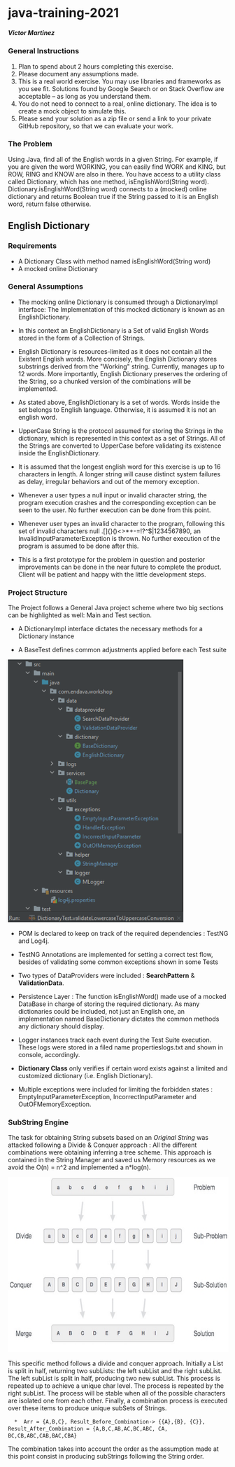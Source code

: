 # java-training-2021       
##### Victor Martinez

### General Instructions

1. Plan to spend about 2 hours completing this exercise.
2. Please document any assumptions made.
3. This is a real world exercise. You may use libraries and frameworks as you
   see fit. Solutions found by Google Search or on Stack Overflow are
   acceptable – as long as you understand them.
4. You do not need to connect to a real, online dictionary. The idea is to
   create a mock object to simulate this.
5. Please send your solution as a zip file or send a link to your private
   GitHub repository, so that we can evaluate your work.

### The Problem

Using Java, find all of the English words in a given String. For example, if
you are given the word WORKING, you can easily find WORK and KING, but ROW,
RING and KNOW are also in there. You have access to a utility class called
Dictionary, which has one method, isEnglishWord(String word).
Dictionary.isEnglishWord(String word) connects to a (mocked) online dictionary
and returns Boolean true if the String passed to it is an English word, return
false otherwise.

## English Dictionary

### Requirements 
- A Dictionary Class  with method named isEnglishWord(String word)
- A mocked online Dictionary 


### General Assumptions
- The mocking online Dictionary is consumed through a DictionaryImpl interface: The Implementation of this mocked dictionary is known as an EnglishDictionary.

- In this context an EnglishDictionary is a Set of valid English Words stored in the form of a Collection of Strings.

- English Dictionary is resources-limited as it does not contain all the Existent English words. More concisely,
  the English Dictionary stores substrings derived from the "Working" string. Currently, manages up to 12 words.
  More importantly, English Dictionary preserves the ordering of the String, so a chunked version of the combinations will be implemented. 

- As stated above, EnglishDictionary is a set of words. Words inside the set belongs to English language. Otherwise, it is assumed it is not
  an english word.

- UpperCase String is the protocol assumed for storing the Strings in the dictionary, which is represented in this
  context as a set of Strings. All of the Strings are converted to UpperCase before validating its existence inside the EnglishDictionary.

- It is assumed that the longest english word for this exercise is up to 16 characters in length. A longer string will cause distinct
  system failures as delay, irregular behaviors and out of the memory exception.
  
- Whenever a user types a null input or invalid character string, the program execution crashes and the corresponding exception
  can be seen to the user. No further execution can be done from this point.
    
- Whenever user types an invalid character to the program, following this set of invalid characters null \.[]{}()<>*+-=!?^$|1234567890,
  an InvalidInputParameterException is thrown. No further execution of the program is assumed to be done after this.
  
- This is a first prototype for the problem in question and posterior improvements can be done in the near future to complete the product.
  Client will be patient and happy with the little development steps. 

### Project Structure
The Project follows a General Java project scheme where two big sections can be highlighted as well: Main and Test section.
* A DictionaryImpl interface dictates the necessary methods for a Dictionary instance
  
* A BaseTest defines common adjustments applied before each Test suite

<img src="repo.images/ProjectStructure.PNG" alt="Project Structure" height="600"/>

* POM is declared to keep on track of the required dependencies : TestNG and Log4j.

* TestNG Annotations are implemented for setting a correct test flow, besides of validating some common exceptions shown in some Tests

* Two types of DataProviders were included : <strong>SearchPattern</strong> & <strong>ValidationData</strong>. 

* Persistence Layer : The function isEnglishWord() made use of a mocked DataBase in charge of
storing the required dictionary. As many dictionaries could be included, not just an English one, 
  an implementation named BaseDictionary dictates the common methods any dictionary should display.
  
* Logger instances track each event during the Test Suite execution. These logs were stored
in a filed name propertieslogs.txt and shown in console, accordingly. 
  
* <strong>Dictionary Class</strong> only verifies if certain word exists against a limited and customized dictionary (i.e. English Dictionary).

* Multiple exceptions were included for limiting the forbidden states : EmptyInputParameterException,
IncorrectInputParameter and OutOFMemoryException. 

### SubString Engine
The task for obtaining String subsets based on an *Original String* was attacked following a Divide & Conquer 
approach : All the different combinations were obtaining inferring a tree scheme. This approach is contained
in the String Manager and saved us Memory resources as we avoid the O(n) = n^2 and implemented a n*log(n).

<img src="repo.images/divide_and_conquer.jpg" alt="Divide & Conquer" height="400"/>

This specific method follows a divide and conquer approach. Initially a List is split in half, returning two subLists: the left subList and the right subList.
The left subList is split in half, producing two new subList. This process is repeated up to achieve a unique char level.  The process is repeated by the right subList. 
The process will be stable when all of the possible characters are isolated one from each other. Finally, a combination process is executed over these items to produce 
unique subSets of Strings. 

      *  Arr = {A,B,C}, Result_Before_Combination-> {{A},{B}, {C}}, Result_After_Combination = {A,B,C,AB,AC,BC,ABC, CA, BC,CB,ABC,CAB,BAC,CBA}

The combination takes into account the order as the assumption made at this point consist in producing subStrings following the String order.



  


